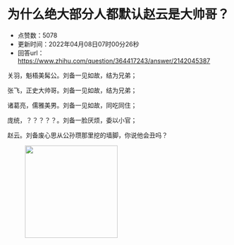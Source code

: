 # 为什么绝大部分人都默认赵云是大帅哥？
- 点赞数：5078
- 更新时间：2022年04月08日07时00分26秒
- 回答url：https://www.zhihu.com/question/364417243/answer/2142045387
<body>
 <p data-pid="6_d7P2PH">关羽，魁梧美髯公。刘备一见如故，结为兄弟；</p>
 <p data-pid="2Xups2Go">张飞，正史大帅哥。刘备一见如故，结为兄弟；</p>
 <p data-pid="fwb5nm27">诸葛亮，儒雅美男。刘备一见如故，同吃同住；</p>
 <p data-pid="0CPJ_Ht-">庞统，？？？？？。刘备一脸厌烦，委以小官；</p>
 <p data-pid="tSMk-8ph">赵云。刘备废心思从公孙瓒那里挖的墙脚，你说他会丑吗？</p>
 <figure data-size="normal">
  <img src="https://picx.zhimg.com/50/v2-24a08b0d32e798e4f3a003122dcb8d5d_720w.gif?source=1940ef5c" data-rawwidth="210" data-rawheight="244" data-size="normal" data-original-token="v2-24a08b0d32e798e4f3a003122dcb8d5d" data-thumbnail="https://pica.zhimg.com/50/v2-24a08b0d32e798e4f3a003122dcb8d5d_720w.jpg?source=1940ef5c" class="content_image" width="210">
 </figure>
 <p></p>
</body>